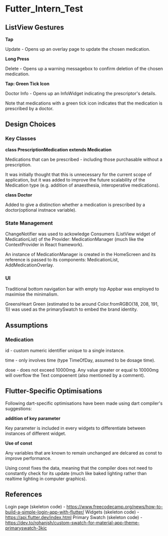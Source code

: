 # Futter_Intern_Test

## ListView Gestures

**Tap**

Update - Opens up an overlay page to update the chosen medication.

**Long Press**

Delete - Opens up a warning messagebox to confirm deletion of the chosen medication.

**Tap: Green Tick Icon**

Doctor Info - Opens up an InfoWidget indicating the prescriptor's details.

Note that medications with a green tick icon indicates that the medication is prescribed by a doctor.

## Design Choices

### Key Classes

**class PrescriptionMedication extends Medication**

Medications that can be prescribed - including those purchasable without a prescription.

It was initially thought that this is unnecessary for the current scope of application, but it was added to improve the future scalability of the Medication type (e.g. addition of anaesthesia, interoperative medications).

**class Doctor**

Added to give a distinction whether a medication is prescribed by a doctor(optional instnace variable).

### State Management

ChangeNotifier was used to ackowledge Consumers (ListView widget of MedicationList) of the Provider: MedicationManager (much like the ContextProvider in React framework).

An instance of MedicationManager is created in the HomeScreen and its reference is passed to its components: MedicationList, AddMedicationOverlay.

### UI

Traditional bottom navigation bar with empty top Appbar was employed to maximise the minimalism.

GreensHeart Green (estimated to be around Color.fromRGBO(18, 208, 191, 1)) was used as the primarySwatch to embed the brand identity.

## Assumptions

### Medication

id - custom numeric identifier unique to a single instance.

time - only involves time (type TimeOfDay, assumed to be dosage time).

dose - does not exceed 10000mg. Any value greater or equal to 10000mg will overflow the Text compoenent (also mentioned by a comment).

## Flutter-Specific Optimisations

Following dart-specific optimisations have been made using dart compiler's suggestions:

**addition of key parameter**

Key parameter is included in every widgets to differentiate between instances of different widget.

**Use of const**

Any variables that are known to remain unchanged are delcared as const to improve performance.

Using const fixes the data, meaning that the compiler does not need to constantly check for its update (much like baked lighting rather than realtime lighting in computer graphics).

## References

Login page (skeleton code) - https://www.freecodecamp.org/news/how-to-build-a-simple-login-app-with-flutter/
Widgets (skeleton code) - https://api.flutter.dev/index.html
Primary Swatch (skeleton code) - https://dev.to/rohanjsh/custom-swatch-for-material-app-theme-primaryswatch-3kic
